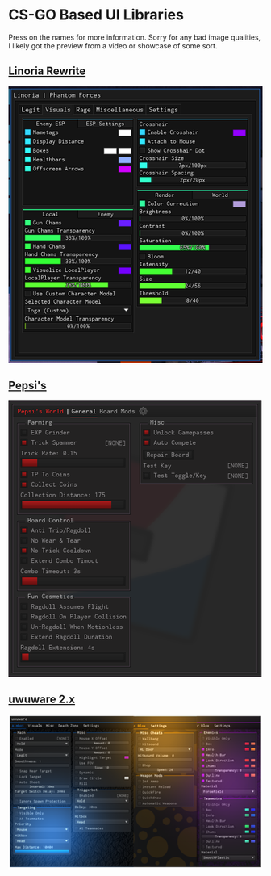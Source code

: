 # CS-GO Based UI Libraries
Press on the names for more information. Sorry for any bad image qualities, I likely got the preview from a video or showcase of some sort.

## [Linoria Rewrite](https://v3rmillion.net/showthread.php?tid=1150670)
![](../../images/linoriarewrite.png)

## [Pepsi's](https://v3rmillion.net/showthread.php?tid=1139856)
![](../../images/pepsi's.png)

## [uwuware 2.x](../../scripts/uwuware-2.x.lua)
![](../../images/uwuware-2.x.png)